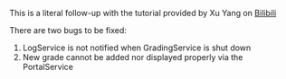This is a literal follow-up with the tutorial provided by Xu Yang on [Bilibili](https://www.bilibili.com/video/BV1ZU4y1577q?share_source=copy_web)


There are two bugs to be fixed:
<ol>
    <li>LogService is not notified when GradingService is shut down</li>
    <li>New grade cannot be added nor displayed properly via the PortalService</li>
</ol>